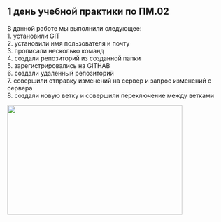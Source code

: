 <h2>1 день учебной практики по ПМ.02</h2>
В данной работе мы выполнили следующее: <br>
1. установили GIT <br>
2. установили имя пользователя и почту <br>
3. прописали несколько команд <br>
4. создали репозиторий из созданной папки <br>
5. зарегистрировались на GITHAB <br>
6. создали удаленный репозиторий <br>
7. совершили отправку изменений на сервер и запрос изменений с сервера <br>
8. создали новую ветку и совершили переключение между ветками <br>
<p align="left">
  <img width="400" height="250" src="[https://github.com/blademoon/Markdown/blob/main/Picture/cat.jpg](https://avatars.mds.yandex.net/i?id=65627296ebfbd787576dd33a678c5921c07fb357-16424221-images-thumbs&n=13)">
</p>


